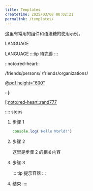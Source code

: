 ```yaml
---
title: Templates
createTime: 2025/03/08 00:02:21
permalink: /templates/
---
```


这里有常用的组件和语法糖的使用示例。

<span><Badge>LANGUAGE</Badge><Badge type="warning" text="FRAMEWORK" /><Badge color="#8e5cd9" bg-color="rgba(159, 122, 234, 0.16)" text="LICENSE" /></span>
<LinkCard icon="" href="" title="" description=""></LinkCard>

<LinkCard icon="" href="" title="" description=""><span><Badge>LANGUAGE</Badge><Badge type="warning" text="FRAMEWORK" /><Badge color="#8e5cd9" bg-color="rgba(159, 122, 234, 0.16)" text="LICENSE" /></span></LinkCard>
:::tip
待完善
:::

::noto:red-heart::

/friends/persons/
/friends/organizations/

<ImageCard
image=""
title=""
description=""
href="/"
author=""
/>

<LinkCard icon="" href="" title="" description=""></LinkCard>

<CardGrid>
<RepoCard repo=""></RepoCard>
</CardGrid>

@[pdf height="600"]()

<kbd></kbd>

<CardGrid>
<LinkCard icon="" href="" title="" ></LinkCard>
<LinkCard icon="" href="" title="" ></LinkCard>
<LinkCard icon="" href="" title="" ></LinkCard>
<LinkCard icon="" href="" title="" ></LinkCard>
</CardGrid>

::]:



[:[noto:red-heart::rand777](/friends/persons/)

:::: steps
1. 步骤 1

   ```ts
   console.log('Hello World!')
   ```

2. 步骤 2

   这里是步骤 2 的相关内容

3. 步骤 3

   ::: tip
   提示容器
   :::

4. 结束
::::